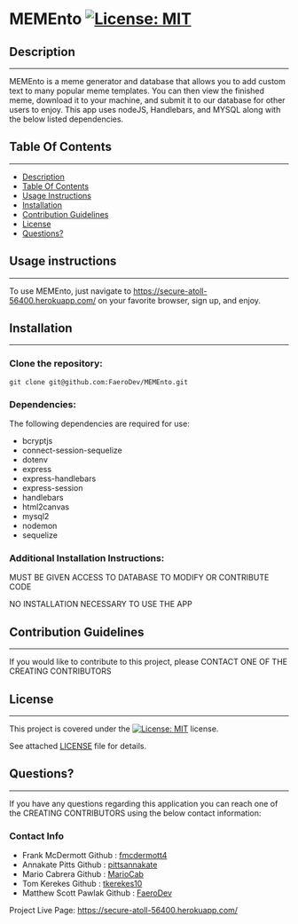 #  MEMEnto   [![License: MIT](https://img.shields.io/badge/License-MIT-yellow.svg)](https://opensource.org/licenses/MIT)

  ##  Description

***

  MEMEnto is a meme generator and database that allows you to add custom text to many popular meme templates. You can then view the finished meme, download it to your machine, and submit it to our database for other users to enjoy. This app uses nodeJS, Handlebars, and MYSQL along with the below listed dependencies.
  
  ## Table Of Contents  

***
  * [Description](#Description)
  * [Table Of Contents](#table-of-contents)
  * [Usage Instructions](#usage-instructions)
  * [Installation](#Installation)
  * [Contribution Guidelines](#contribution-guidelines)
  * [License](#License)
  * [Questions?](#questions)


  ##  Usage instructions  

***
    
  To use MEMEnto, just navigate to https://secure-atoll-56400.herokuapp.com/ on your favorite browser, sign up, and enjoy.  
    

  ##  Installation

***

  ### Clone the repository: 
    git clone git@github.com:FaeroDev/MEMEnto.git  
      
  ### Dependencies:  
  The following dependencies are required for use:  
 *   bcryptjs
 *   connect-session-sequelize
 *   dotenv
 *   express
 *   express-handlebars
 *   express-session
 *   handlebars
 *   html2canvas
 *   mysql2
 *   nodemon
 *   sequelize
  
  ### Additional Installation Instructions:

  MUST BE GIVEN ACCESS TO DATABASE TO MODIFY OR CONTRIBUTE CODE

  NO INSTALLATION NECESSARY TO USE THE APP

    
       

    
  ##  Contribution Guidelines  

***
    
  If you would like to contribute to this project, please CONTACT ONE OF THE CREATING CONTRIBUTORS
    
  ##  License

  ***
      
  This project is covered under the [![License: MIT](https://img.shields.io/badge/License-MIT-yellow.svg)](https://opensource.org/licenses/MIT) license.  
    
  See attached [LICENSE](./LICENSE) file for details.  
    
  ##  Questions?  

  ***
  
  If you have any questions regarding this application you can reach one of the CREATING CONTRIBUTORS using the below contact information:  
  ### Contact Info  
    
  * Frank McDermott       Github : [fmcdermott4](https://github.com/fmcdermott4)
  * Annakate Pitts        Github : [pittsannakate](https://github.com/pittsannakate)
  * Mario Cabrera         Github : [MarioCab](https://github.com/MarioCab)
  * Tom Kerekes           Github : [tkerekes10](https://github.com/tkerekes10)
  * Matthew Scott Pawlak  Github : [FaeroDev](https://github.com/FaeroDev)

  Project Live Page: https://secure-atoll-56400.herokuapp.com/
